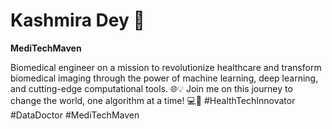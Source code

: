 # Kashmira Dey 👋
**MediTechMaven**

Biomedical engineer on a mission to revolutionize healthcare and transform biomedical imaging through the power of machine learning, deep learning, and cutting-edge computational tools. 🌐💡 Join me on this journey to change the world, one algorithm at a time! 💻🔬 #HealthTechInnovator #DataDoctor #MediTechMaven

<!--
**darksister1331/darksister1331** is a ✨ _special_ ✨ repository because its `README.md` (this file) appears on your GitHub profile.

Here are some ideas to get you started:

- 🔭 I’m currently working on ...
- 🌱 I’m currently learning ...
- 👯 I’m looking to collaborate on ...
- 🤔 I’m looking for help with ...
- 💬 Ask me about ...
- 📫 How to reach me: ...
- 😄 Pronouns: ...
- ⚡ Fun fact: ...
-->
